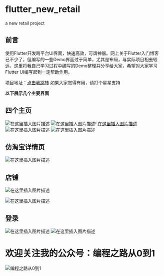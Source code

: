 # flutter_new_retail
a new retail project

## 前言
使用Flutter开发跨平台UI界面，快速高效，可谓神器。网上关于Flutter入门博客已不少了，但编写的一些Demo界面过于简单，尤其是布局，与实际项目相去较远，这里将我自己学习过程中编写的Demo整理并分享给大家，希望对大家学习Flutter UI编写起到一定帮助作用。

项目地址：[点击我跳转](https://github.com/arcticfox1919/flutter_new_retail) 如果大家觉得有用，请打个星星支持

**以下展示几个主要界面**
## 四个主页
![在这里插入图片描述](https://img-blog.csdnimg.cn/20190801201108437.gif)
![在这里插入图片描述](https://github.com/arcticfox1919/ImageHosting/blob/master/home1.png?raw=true)!
[在这里插入图片描述](https://github.com/arcticfox1919/ImageHosting/blob/master/home2.png?raw=true)
![在这里插入图片描述](https://github.com/arcticfox1919/ImageHosting/blob/master/home3.png?raw=true)
![在这里插入图片描述](https://github.com/arcticfox1919/ImageHosting/blob/master/home4.png?raw=true)

## 仿淘宝详情页
![在这里插入图片描述](https://img-blog.csdnimg.cn/20190801195310576.gif)
## 店铺
![在这里插入图片描述](https://github.com/arcticfox1919/ImageHosting/blob/master/Screenshot_1564658799.png?raw=true)

![在这里插入图片描述](https://github.com/arcticfox1919/ImageHosting/blob/master/Screenshot_1564658808.png?raw=true)
## 登录
![在这里插入图片描述](https://github.com/arcticfox1919/ImageHosting/blob/master/Screenshot_1564658936.png?raw=true)
![在这里插入图片描述](https://github.com/arcticfox1919/ImageHosting/blob/master/Screenshot_1564658941.png?raw=true)

# 欢迎关注我的公众号：编程之路从0到1
![编程之路从0到1](https://img-blog.csdnimg.cn/20190301102949549.jpg)
